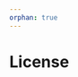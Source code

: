 ```yaml
---
orphan: true
---
```


# License

```{include} ../LICENSE

```
                                                                                                                                                                                                                                                                                     